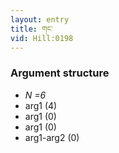 ```yaml
---
layout: entry
title: གང་
vid: Hill:0198
---
```

### Argument structure
* _N =6_
* arg1 (4)
* arg1 (0)
* arg1 (0)
* arg1-arg2 (0)
